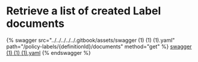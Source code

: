 # Retrieve a list of created Label documents

{% swagger src="../../../../../.gitbook/assets/swagger (1) (1) (1).yaml" path="/policy-labels/{definitionId}/documents" method="get" %}
[swagger (1) (1) (1).yaml](<../../../../../.gitbook/assets/swagger (1) (1) (1).yaml>)
{% endswagger %}

